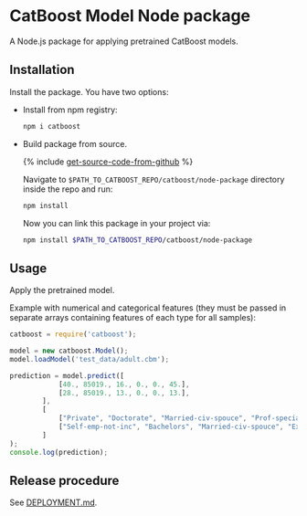 # CatBoost Model Node package

A Node.js package for applying pretrained CatBoost models.

## Installation

Install the package. You have two options:
   - Install from npm registry:
        ```sh
        npm i catboost
        ```
   - Build package from source.

        {% include [get-source-code-from-github](../_includes/work_src/reusage-installation/get-source-code-from-github.md) %}

        Navigate to `$PATH_TO_CATBOOST_REPO/catboost/node-package` directory inside the repo and run:

        ```sh
        npm install
        ```

        Now you can link this package in your project via:

        ```sh
        npm install $PATH_TO_CATBOOST_REPO/catboost/node-package
        ```

## Usage

Apply the pretrained model.

Example with numerical and categorical features (they must be passed in separate arrays containing features of
each type for all samples):

```js
catboost = require('catboost');

model = new catboost.Model();
model.loadModel('test_data/adult.cbm');

prediction = model.predict([
            [40., 85019., 16., 0., 0., 45.],
            [28., 85019., 13., 0., 0., 13.],
        ],
        [
            ["Private", "Doctorate", "Married-civ-spouce", "Prof-specialty", "Husband", "Asian-Pac-Islander", "Male", "nan"],
            ["Self-emp-not-inc", "Bachelors", "Married-civ-spouce", "Exec-managerial", "Husband", "White", "Male", "United-States"],
        ]
);
console.log(prediction);
```

## Release procedure

See [DEPLOYMENT.md](./DEPLOYMENT.md).
